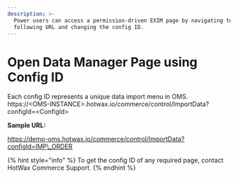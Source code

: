 ```yaml
---
description: >-
  Power users can access a permission-driven EXIM page by navigating to the
  following URL and changing the config ID.
---
```


# Open Data Manager Page using Config ID

Each config ID represents a unique data import menu in OMS.\
https://\<OMS-INSTANCE>.hotwax.io/commerce/control/ImportData?configId=\<ConfigId>



**Sample URL:**&#x20;

https://demo-oms.hotwax.io/commerce/control/ImportData?configId=IMP\_ORDER

{% hint style="info" %}
To get the config ID of any required page, contact HotWax Commerce Support.
{% endhint %}

